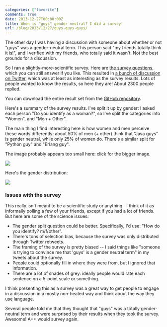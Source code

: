 ```yaml
---
categories: ["favorite"]
comments: true
date: 2013-12-27T00:00:00Z
title: When is "guys" gender neutral? I did a survey!
url: /blog/2013/12/27/guys-guys-guys/
---
```


The other day I was having a discussion with someone about whether or
not "guys" was a gender-neutral term. This person said "my friends
totally think it is!", and I verified with my friends, who totally
said it wasn't. Not the best grounds for a discussion.

So I ran a slightly-more-scientific survey. Here are
[the survey questions](https://docs.google.com/forms/d/1qg85hU7hfjqDgydlfa16UveuENFjgp23WlfkRNsnm48/viewform),
which you can still answer if you like. This resulted in
[a bunch of discussion on Twitter](http://storify.com/jvns/guys-guys-guys),
which was at least as interesting as the survey results. Lots of
people wanted to know the results, so here they are! About 2300 people
replied.

You can download the entire result set from the
[GitHub repository](https://github.com/jvns/guys-guys-guys).

Here's a summary of the survey results. I've split it up by gender: I
asked each person "Do you identify as a woman?", so I've split the
categories into "Women", and "Men + Other".

The main thing I find interesting here is how women and men perceive
these words differently: about 50% of men (+ other) think that "Java
guys" is gender neutral, while only 25% of women do. There's a similar
split for "Python guy" and "Erlang guy".

The image probably appears too small here: click for the bigger image.

[<img src="/images/guys-guys-guys-chart.png">](/images/guys-guys-guys-chart.png)

Here's the gender distribution:

[<img src="/images/do-you-identify-as-a-woman.png">](/images/do-you-identify-as-a-woman.png)

### Issues with the survey

This really isn't meant to be a scientific study or anything -- think
of it as informally polling a few of your friends, except if you had a
lot of friends. But here are some of the science issues:

* The gender split question could be better. Specifically, I'd use:
  "How do you identify? m/f/other".
* There's tons of selection bias, because the survey was only
  distributed through Twitter retweets.
* The framing of the survey is pretty biased -- I said things like
  "someone is trying to convince me that 'guys' is a gender neutral
  term" in my tweets about the survey.
* People could optionally fill in where they were from, but I ignored
  that information.
* There are a lot of shades of grey: ideally people would rate each
  sentence on a 5-point scale or something.

I think presenting this as a survey was a great way to get people to
engage in a discussion in a mostly non-heated way and think about the
way they use language.

Several people told me that they thought that "guys" was a totally
gender-neutral term and were surprised by their results when they took
the survey. Awesome! A++ would survey again.
